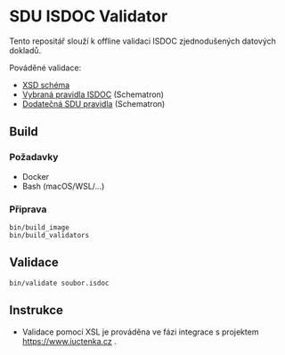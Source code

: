 # SDU ISDOC Validator

Tento repositář slouží k offline validaci ISDOC zjednodušených datových dokladů.

Pováděné validace:
- [XSD schéma](https://isdoc.cz/6.0.2/xsd/isdoc-invoice-6.0.2.xsd)
- [Vybraná pravidla ISDOC](https://isdoc.cz/6.0.2/sch/isdoc-6.0.2.sch) (Schematron)
- [Dodatečná SDU pravidla](https://github.com/isducz/sdu-isdoc-validator/blob/main/sch/isdoc-sdu-0.0.1.sch) (Schematron)

## Build

### Požadavky
- Docker
- Bash (macOS/WSL/...)

### Připrava
```
bin/build_image
bin/build_validators
```

## Validace
```
bin/validate soubor.isdoc
```

## Instrukce

- Validace pomocí XSL je prováděna ve fázi integrace s projektem https://www.iuctenka.cz .
